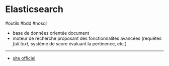 # Elasticsearch

#outils #bdd #nosql

- base de données orientée document
- moteur de recherche  proposant des fonctionnalités avancées (requêtes *full text*, système de score évaluant la pertinence, etc.)

---

- [site officiel](https://www.elastic.co/fr/elasticsearch/)
